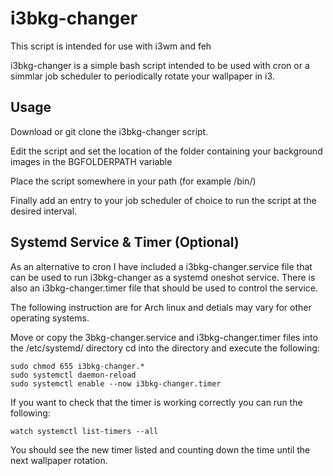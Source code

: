 # i3bkg-changer

This script is intended for use with i3wm and feh

i3bkg-changer is a simple bash script intended to be used with cron or a simmlar job scheduler to periodically rotate your wallpaper in i3.

## Usage

Download or git clone the i3bkg-changer script.

Edit the script and set the location of the folder containing your background images in the BGFOLDERPATH variable

Place the script somewhere in your path (for example /bin/)

Finally add an entry to your job scheduler of choice to run the script at the desired interval.

## Systemd Service & Timer (Optional)

As an alternative to cron I have included a i3bkg-changer.service file that can be used to run i3bkg-changer as a systemd oneshot service.
There is also an i3bkg-changer.timer file that should be used to control the service.

The following instruction are for Arch linux and detials may vary for other operating systems.

Move or copy the 3bkg-changer.service and i3bkg-changer.timer files into the /etc/systemd/ directory
cd into the directory and execute the following:
```
sudo chmod 655 i3bkg-changer.*
sudo systemctl daemon-reload
sudo systemctl enable --now i3bkg-changer.timer
```

If you want to check that the timer is working correctly you can run the following:
```
watch systemctl list-timers --all
```
You should see the new timer listed and counting down the time until the next wallpaper rotation.

